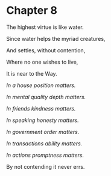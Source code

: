# Chapter 8

The highest virtue is like water.

Since water helps the myriad creatures,

And settles, without contention,

Where no one wishes to live,

It is near to the Way.

_In a house position matters._

_In mental quality depth matters._

_In friends kindness matters._

_In speaking honesty matters._

_In government order matters._

_In transactions ability matters._

_In actions promptness matters._

By not contending it never errs.

